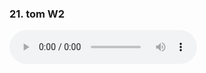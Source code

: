 <h3>21. tom W2</h3>
<audio controls controlsList="nodownload">
  <source src="tom W2.mp3" type="audio/mpeg">
